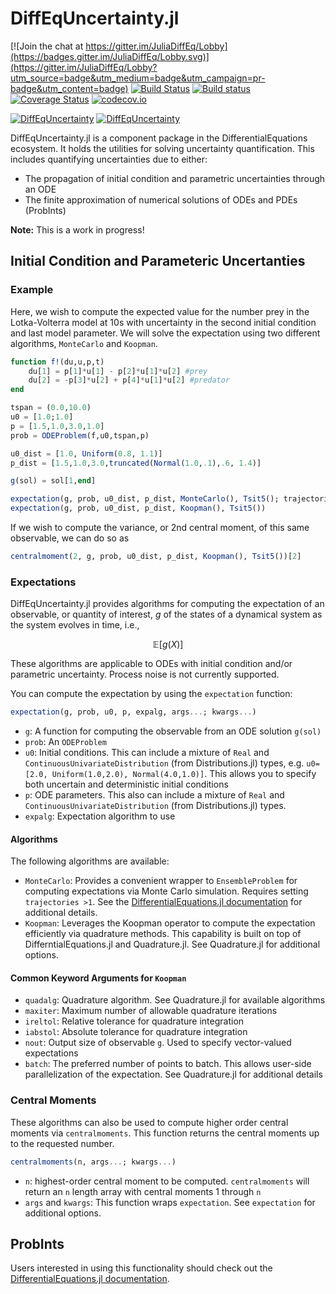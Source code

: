 # DiffEqUncertainty.jl

[![Join the chat at https://gitter.im/JuliaDiffEq/Lobby](https://badges.gitter.im/JuliaDiffEq/Lobby.svg)](https://gitter.im/JuliaDiffEq/Lobby?utm_source=badge&utm_medium=badge&utm_campaign=pr-badge&utm_content=badge)
[![Build Status](https://travis-ci.org/JuliaDiffEq/DiffEqUncertainty.jl.svg?branch=master)](https://travis-ci.org/JuliaDiffEq/DiffEqUncertainty.jl)
[![Build status](https://ci.appveyor.com/api/projects/status/badvymg16yeuh5en?svg=true)](https://ci.appveyor.com/project/ChrisRackauckas/diffequncertainty-jl)
[![Coverage Status](https://coveralls.io/repos/JuliaDiffEq/DiffEqUncertainty.jl/badge.svg?branch=master&service=github)](https://coveralls.io/github/JuliaDiffEq/DiffEqUncertainty.jl?branch=master)
[![codecov.io](http://codecov.io/github/JuliaDiffEq/DiffEqUncertainty.jl/coverage.svg?branch=master)](http://codecov.io/github/JuliaDiffEq/DiffEqUncertainty.jl?branch=master)

[![DiffEqUncertainty](http://pkg.julialang.org/badges/DiffEqUncertainty_0.5.svg)](http://pkg.julialang.org/?pkg=DiffEqUncertainty)
[![DiffEqUncertainty](http://pkg.julialang.org/badges/DiffEqUncertainty_0.6.svg)](http://pkg.julialang.org/?pkg=DiffEqUncertainty)

DiffEqUncertainty.jl is a component package in the DifferentialEquations ecosystem. It holds the
utilities for solving uncertainty quantification. This includes quantifying uncertainties due to either:

- The propagation of initial condition and parametric uncertainties through an ODE
- The finite approximation of numerical solutions of ODEs and PDEs (ProbInts)

**Note:** This is a work in progress!

## Initial Condition and Parameteric Uncertanties

### Example
Here, we wish to compute the expected value for the number prey in the Lotka-Volterra model at 10s with uncertainty in the second initial condition and last model parameter. We will solve the expectation using two different algorithms, `MonteCarlo` and `Koopman`.

```julia
function f!(du,u,p,t)
    du[1] = p[1]*u[1] - p[2]*u[1]*u[2] #prey
    du[2] = -p[3]*u[2] + p[4]*u[1]*u[2] #predator
end

tspan = (0.0,10.0)
u0 = [1.0;1.0]
p = [1.5,1.0,3.0,1.0]
prob = ODEProblem(f,u0,tspan,p)

u0_dist = [1.0, Uniform(0.8, 1.1)]
p_dist = [1.5,1.0,3.0,truncated(Normal(1.0,.1),.6, 1.4)]

g(sol) = sol[1,end]

expectation(g, prob, u0_dist, p_dist, MonteCarlo(), Tsit5(); trajectories = 100_000)
expectation(g, prob, u0_dist, p_dist, Koopman(), Tsit5())  
```

If we wish to compute the variance, or 2nd central moment, of this same observable, we can do so as

```julia
centralmoment(2, g, prob, u0_dist, p_dist, Koopman(), Tsit5())[2]  
```

### Expectations
DiffEqUncertainty.jl provides algorithms for computing the expectation of an observable, or quantity of interest, $g$ of the states of a dynamical system as the system evolves in time, i.e.,

$$\mathbb{E}\left[g\left(X\right)\right]$$

These algorithms are applicable to ODEs with initial condition and/or parametric uncertainty. Process noise is not currently supported. 

You can compute the expectation by using the `expectation` function:

```julia
expectation(g, prob, u0, p, expalg, args...; kwargs...)
```

- `g`: A function for computing the observable from an ODE solution `g(sol)`
- `prob`: An `ODEProblem`
- `u0`: Initial conditions. This can include a mixture of `Real` and `ContinuousUnivariateDistribution` (from Distributions.jl) types, e.g. `u0=[2.0, Uniform(1.0,2.0), Normal(4.0,1.0)]`. This allows you to specify both uncertain and deterministic initial conditions
- `p`: ODE parameters. This also can include a mixture of `Real` and `ContinuousUnivariateDistribution` (from Distributions.jl) types.
- `expalg`: Expectation algorithm to use

#### Algorithms
The following algorithms are available:

- `MonteCarlo`: Provides a convenient wrapper to `EnsembleProblem` for computing expectations via Monte Carlo simulation. Requires setting `trajectories >1`. See the [DifferentialEquations.jl documentation](https://diffeq.sciml.ai/stable/features/ensemble/#) for additional details.
- `Koopman`: Leverages the Koopman operator to compute the expectation efficiently via quadrature methods. This capability is built on top of DifferntialEquations.jl and Quadrature.jl. See Quadrature.jl for additional options. 

#### Common Keyword Arguments for `Koopman`
- `quadalg`: Quadrature algorithm. See Quadrature.jl for available algorithms
- `maxiter`: Maximum number of allowable quadrature iterations
- `ireltol`: Relative tolerance for quadrature integration
- `iabstol`: Absolute tolerance for quadrature integration
- `nout`: Output size of observable `g`. Used to specify vector-valued expectations
- `batch`: The preferred number of points to batch. This allows user-side
  parallelization of the expectation. See Quadrature.jl for additional details

### Central Moments
These algorithms can also be used to compute higher order central moments via `centralmoments`. This function returns the central moments up to the requested number.

```julia
centralmoments(n, args...; kwargs...)
```

- `n`: highest-order central moment to be computed. `centralmoments` will return an `n` length array with central moments 1 through `n`
- `args` and `kwargs`: This function wraps `expectation`. See `expectation` for additional options.

## ProbInts
Users interested in using this functionality should check out the [DifferentialEquations.jl documentation](https://diffeq.sciml.ai/stable/analysis/uncertainty_quantification/#ProbInts-1).


